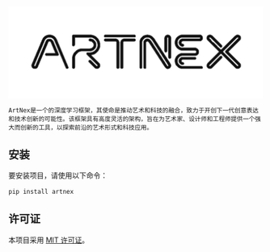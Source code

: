 
<p align="center">
  <img src="ArtNex.png" alt="ArtNex" style="display:block; margin:auto; transform: scale(1.0);" />
</p>

    ArtNex是一个的深度学习框架，其使命是推动艺术和科技的融合，致力于开创下一代创意表达和技术创新的可能性。该框架具有高度灵活的架构，旨在为艺术家、设计师和工程师提供一个强大而创新的工具，以探索前沿的艺术形式和科技应用。

## 安装

要安装项目，请使用以下命令：

```python
pip install artnex
```

## 许可证

本项目采用 [MIT 许可证](./LICENSE)。
